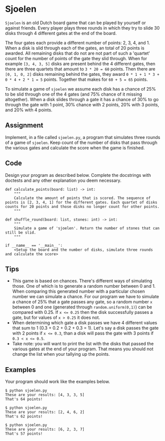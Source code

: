 # Sjoelen

`Sjoelen` is an old Dutch board game that can be played by yourself or against friends. Every player plays three rounds in which they try to slide 30 disks through 4 different gates at the end of the board.

The four gates each provide a different number of points: 2, 3, 4, and 1. When a disk is slid through each of the gates, an total of 20 points is awarded. All remaining disks that do not are not part of such a 'quartet' count for the number of points of the gate they slid through. 
When for example `[3, 4, 3, 5]` disks are present behind the 4 different gates, then there are three quartets that amount to `3 * 20 = 60` points. Then there are `[0, 1, 0, 2]` disks remaining behind the gates, they award `0 * 1 + 1 * 3 + 0 * 4 + 2 * 1 = 5` points. Together that makes for `60 + 5 = 65` points.

To simulate a game of `sjoelen` we assume each disk has a chance of 25% to be slid through one of the 4 gates (and 75% chance of it missing altogether).
When a disk slides through a gate it has a chance of 30% to go through the gate with 1 point, 30% chance with 2 points, 20% with 3 points, and 20% with 4 points.

## Assignment

Implement, in a file called `sjoelen.py`, a program that simulates three rounds of a game of `sjoelen`. Keep count of the number of disks that pass through the various gates and calculate the score when the game is finished.

## Code

Design your program as described below. Complete the docstrings with doctests and any other explanation you deem necessary.

    def calculate_points(board: list) -> int:
        """
        Calculate the amount of points that is scored. The sequence of points is [2, 3, 4, 1] for the different gates. Each quartet of disks counts for 20 points and those disks no longer count for other points.
        """

    def shuffle_round(board: list, stones: int) -> int:
        """
        Simulate a game of 'sjoelen'. Return the number of stones that can still be slid.
        """

    if __name__ == '__main__':
        <Setup the board and the number of disks, simulate three rounds and calculate the score>

## Tips

* This game is based on chances. There's different ways of simulating those. One of which is to generate a random number between 0 and 1. When comparing this generated number with a particular chosen number we can simulate a chance. For our program we have to simulate a chance of 25% that a gate passes any gate, so a random number `x` between 0 and one (generated through `random.uniform(0,1)`) can be compared with 0.25. If `x <= 0.25` then the disk successfully passes a gate, but for values of `x > 0.25` it does not.
* When determining which gate a disk passes we have 4 different values that sum to 1 (0.3 + 0.2 + 0.2 + 0.3 = 1). Let's say a disk passes the gate with 2 points if `x <= 0.3`, than a disk will pass the gate with 3 points if `0.3 < x <= 0.5`.
* Take note: you will want to print the list with the disks that passed the various gates at the end of your program. That means you should not change the list when your tallying up the points.

## Examples

Your program should work like the examples below.

    $ python sjoelen.py
    These are your results: [4, 3, 3, 5]
    That's 64 points!

    $ python sjoelen.py
    These are your results: [2, 4, 6, 2]
    That's 62 points!

    $ python sjoelen.py
    These are your results: [6, 2, 3, 7]
    That's 57 points!
